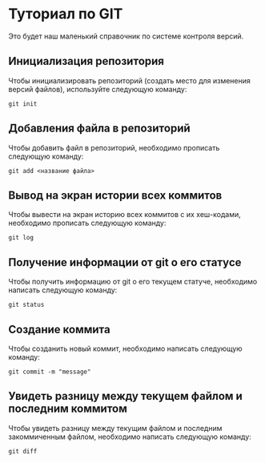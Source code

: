 # Туториал по GIT
Это будет наш маленький справочник по системе контроля версий.

## Инициализация репозитория

Чтобы инициализировать репозиторий (создать место для изменения версий файлов), используйте следующую команду:

```
git init
```
## Добавления файла в репозиторий

Чтобы добавить файл в репозиторий, необходимо прописать следующую команду:
```
git add <название файла>
```

## Вывод на экран истории всех коммитов

Чтобы вывести на экран историю всех коммитов с их хеш-кодами, необходимо прописать следующую команду:
```
git log
```

## Получение информации от git о его статусе

Чтобы получить информацию от git о его текущем статуче, необходимо написать следующую команду:
```
git status
```

## Создание коммита

Чтобы созданить новый коммит, необходимо написать следующую команду:
```
git commit -m "message"
```

## Увидеть разницу между текущем файлом и последним коммитом

Чтобы увидеть разницу между текущим файлом и последним закоммиченным файлом, необходимо написать следующую команду:
```
git diff
```
